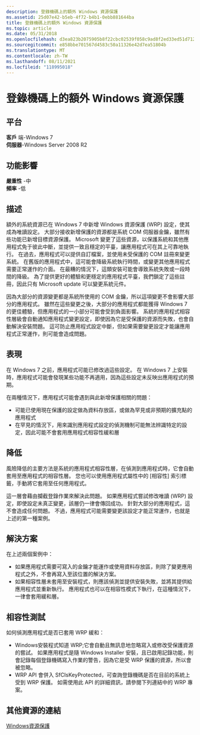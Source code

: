 ```yaml
---
description: 登錄機碼上的額外 Windows 資源保護
ms.assetid: 25d07e42-b5eb-4f72-b4b1-0ebb881644ba
title: 登錄機碼上的額外 Windows 資源保護
ms.topic: article
ms.date: 05/31/2018
ms.openlocfilehash: d3ea823b2075905b8f22cbc02539f058c9ad8f2ed33ed51d712cd8cb43f59d18
ms.sourcegitcommit: e858bbe701567d4583c50a11326e42d7ea51804b
ms.translationtype: MT
ms.contentlocale: zh-TW
ms.lasthandoff: 08/11/2021
ms.locfileid: "118995018"
---
```

# <a name="additional-windows-resource-protection-on-registry-keys"></a>登錄機碼上的額外 Windows 資源保護

## <a name="platform"></a>平台

**客戶** 端-Windows 7  
**伺服器**-Windows Server 2008 R2  









## <a name="feature-impact"></a>功能影響

**嚴重性** -中  
**頻率** -低  


## <a name="description"></a>描述

額外的系統資源已在 Windows 7 中新增 Windows 資源保護 (WRP) 設定，使其成為唯讀設定。 大部分接收新增保護的資源都是系統 COM 伺服器金鑰，雖然有些功能已新增目標資源保護。 Microsoft 變更了這些資源，以保護系統和其他應用程式免于彼此中斷，並提供一致且穩定的平臺，讓應用程式可在其上可靠地執行。 在過去，應用程式可以提供自訂檔案，並使用未受保護的 COM 註冊來變更系統。 在舊版的應用程式中，這可能會降級系統執行時間，或變更其他應用程式需要正常運作的介面。 在最糟的情況下，這類安裝可能會導致系統失敗或一段時間的降級。 為了提供更好的體驗和更穩定的應用程式平臺，我們鎖定了這些註冊，因此只有 Microsoft update 可以變更系統元件。

因為大部分的資源變更都是系統所使用的 COM 金鑰，所以這項變更不會影響大部分的應用程式。 雖然在這些變更之後，大部分的應用程式都能獲得 Windows 7 的更佳體驗，但應用程式的一小部分可能會受到負面影響。 系統的應用程式相容性層級會自動通知應用程式變更設定，即使因為它是受保護的資源而失敗，也會自動解決安裝問題。 這可防止應用程式設定中斷，但如果需要變更設定才能讓應用程式正常運作，則可能會造成問題。

## <a name="manifestation"></a>表現

在 Windows 7 之前，應用程式可能已修改過這些設定。 在 Windows 7 上安裝時，應用程式可能會發現某些功能不再適用，因為這些設定未反映出應用程式的預期。

在兩種情況下，應用程式可能會遇到與此新增保護相關的問題：

-   可能已使用現在保護的設定做為資料存放區，或做為罕見或非預期的擴充點的應用程式
-   在罕見的情況下，用來識別應用程式設定的偵測機制可能無法辨識特定的設定，因此可能不會套用應用程式相容性緩和層

## <a name="mitigation"></a>降低

風險降低的主要方法是系統的應用程式相容性層，在偵測到應用程式時，它會自動套用至應用程式的相容性層。 您也可以使用應用程式屬性中的 [相容性] 索引標籤，手動將它套用至任何應用程式。

這一層會藉由攔截登錄作業來解決此問題。 如果應用程式嘗試修改唯讀 (WRP) 設定，即使設定未真正變更，該層仍一律會傳回成功。 針對大部分的應用程式，這不會造成任何問題。 不過，應用程式可能需要變更該設定才能正常運作，也就是上述的第一種案例。

## <a name="solution"></a>解決方案

在上述兩個案例中：

-   如果應用程式需要可寫入的金鑰才能運作或使用資料存放區，則除了變更應用程式之外，不會再寫入至該位置的解決方案。
-   如果相容性層未套用至安裝程式，則應該偵測並提供安裝失敗，並將其提供給應用程式並重新執行。 應用程式也可以在相容性模式下執行，在這種情況下，一律會套用緩和層。

## <a name="compatibility-tests"></a>相容性測試

如何偵測應用程式是否已套用 WRP 緩和：

-   Windows安裝程式知道 WRP;它會自動且無訊息地忽略寫入或修改受保護資源的嘗試。 如果應用程式是隨 Windows Installer 安裝，且已啟用記錄功能，則會記錄每個登錄機碼寫入作業的警告，因為它是受 WRP 保護的資源，所以會被忽略。
-   WRP API 會併入 SfCIsKeyProtected，可查詢登錄機碼是否在目前的系統上受到 WRP 保護。 如需使用此 API 的詳細資訊，請參閱下列連結中的 WRP 專案。

## <a name="links-to-other-resources"></a>其他資源的連結

<dl>

[Windows資源保護](/windows/desktop/Wfp/windows-resource-protection-portal)  
</dl>

 

 
